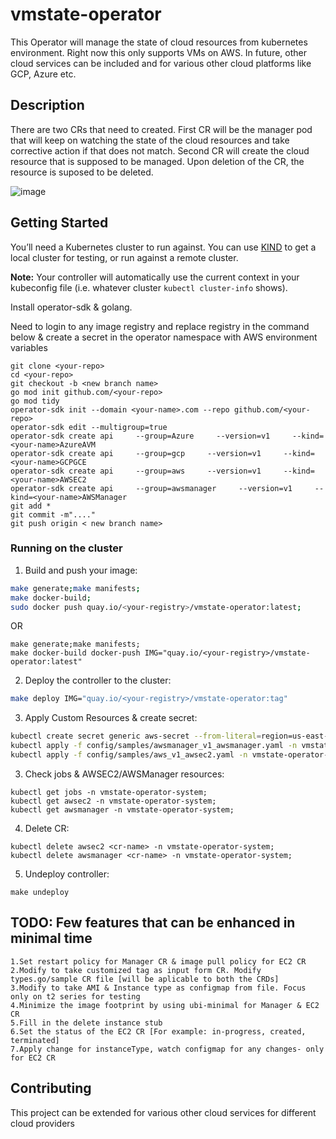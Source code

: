 # vmstate-operator
This Operator will manage the state of cloud resources from kubernetes environment. Right now this only supports VMs on AWS. In future, other cloud services can be included and for various other cloud platforms like GCP, Azure etc.

## Description
There are two CRs that need to created.
First CR will be the manager pod that will keep on watching the state of the cloud resources and take corrective action if that does not match. 
Second CR will create the cloud resource that is supposed to be managed. Upon deletion of the CR, the resource is suposed to be deleted.

![image](https://user-images.githubusercontent.com/36874355/212598021-01716c9f-ea1a-4f11-b106-777781de06f0.png)

## Getting Started
You’ll need a Kubernetes cluster to run against. You can use [KIND](https://sigs.k8s.io/kind) to get a local cluster for testing, or run against a remote cluster.

**Note:** Your controller will automatically use the current context in your kubeconfig file (i.e. whatever cluster `kubectl cluster-info` shows).

Install operator-sdk & golang.

Need to login to any image registry and replace registry in the command below & create a secret in the operator namespace with AWS environment variables

```
git clone <your-repo>
cd <your-repo>
git checkout -b <new branch name>
go mod init github.com/<your-repo>
go mod tidy
operator-sdk init --domain <your-name>.com --repo github.com/<your-repo>
operator-sdk edit --multigroup=true
operator-sdk create api     --group=Azure     --version=v1     --kind=<your-name>AzureAVM
operator-sdk create api     --group=gcp     --version=v1     --kind=<your-name>GCPGCE
operator-sdk create api     --group=aws     --version=v1     --kind=<your-name>AWSEC2
operator-sdk create api     --group=awsmanager     --version=v1     --kind=<your-name>AWSManager
git add *
git commit -m"...."
git push origin < new branch name>
```



### Running on the cluster
1. Build and push your image:
	
```sh
make generate;make manifests;
make docker-build;
sudo docker push quay.io/<your-registry>/vmstate-operator:latest;
```
OR

```
make generate;make manifests;
make docker-build docker-push IMG="quay.io/<your-registry>/vmstate-operator:latest"
```
	
2. Deploy the controller to the cluster:

```sh
make deploy IMG="quay.io/<your-registry>/vmstate-operator:tag"
```

3. Apply Custom Resources & create secret:

```sh
kubectl create secret generic aws-secret --from-literal=region=us-east-1 --from-literal=aws-secret-access-key=<secret access key> --from-literal=aws-access-key-id=<secret access key id>
kubectl apply -f config/samples/awsmanager_v1_awsmanager.yaml -n vmstate-operator-system;
kubectl apply -f config/samples/aws_v1_awsec2.yaml -n vmstate-operator-system;
```
3. Check jobs & AWSEC2/AWSManager resources:

```
kubectl get jobs -n vmstate-operator-system;
kubectl get awsec2 -n vmstate-operator-system;
kubectl get awsmanager -n vmstate-operator-system;
```

4. Delete CR:

```
kubectl delete awsec2 <cr-name> -n vmstate-operator-system;
kubectl delete awsmanager <cr-name> -n vmstate-operator-system;
```

5. Undeploy controller:

```
make undeploy
```
## TODO: Few features that can be enhanced in minimal time

```
1.Set restart policy for Manager CR & image pull policy for EC2 CR
2.Modify to take customized tag as input form CR. Modify types.go/sample CR file [will be aplicable to both the CRDs]
3.Modify to take AMI & Instance type as configmap from file. Focus only on t2 series for testing
4.Minimize the image footprint by using ubi-minimal for Manager & EC2 CR
5.Fill in the delete instance stub
6.Set the status of the EC2 CR [For example: in-progress, created, terminated]
7.Apply change for instanceType, watch configmap for any changes- only for EC2 CR

```

## Contributing
This project can be extended for various other cloud services for different cloud providers  

